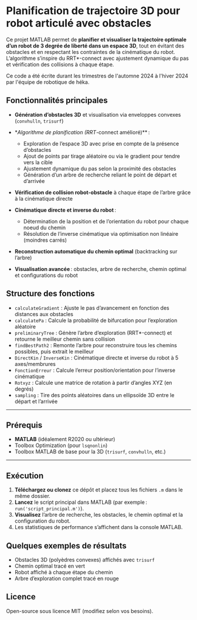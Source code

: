 # Planification de trajectoire 3D pour robot articulé avec obstacles

Ce projet MATLAB permet de **planifier et visualiser la trajectoire optimale d’un robot de 3 degrée de liberté dans un espace 3D**, tout en évitant des obstacles et en respectant les contraintes de la cinématique du robot. L’algorithme s’inspire du RRT\*-connect avec ajustement dynamique du pas et vérification des collisions à chaque étape.

Ce code a été écrite durant les trimestres de l'automne 2024 à l'hiver 2024 par l'équipe de robotique de héka.

## Fonctionnalités principales

* **Génération d’obstacles 3D** et visualisation via enveloppes convexes (`convhulln`, `trisurf`)
* **Algorithme de planification (RRT*-connect amélioré)*\* :

  * Exploration de l’espace 3D avec prise en compte de la présence d’obstacles
  * Ajout de points par tirage aléatoire ou via le gradient pour tendre vers la cible
  * Ajustement dynamique du pas selon la proximité des obstacles
  * Génération d’un arbre de recherche reliant le point de départ et d’arrivée
* **Vérification de collision robot-obstacle** à chaque étape de l’arbre grâce à la cinématique directe
* **Cinématique directe et inverse du robot** :

  * Détermination de la position et de l’orientation du robot pour chaque noeud du chemin
  * Résolution de l’inverse cinématique via optimisation non linéaire (moindres carrés)
* **Reconstruction automatique du chemin optimal** (backtracking sur l’arbre)
* **Visualisation avancée** : obstacles, arbre de recherche, chemin optimal et configurations du robot



## Structure des fonctions

* `calculateGradient` : Ajuste le pas d’avancement en fonction des distances aux obstacles
* `calculatePa` : Calcule la probabilité de bifurcation pour l’exploration aléatoire
* `preliminaryTree` : Génère l’arbre d’exploration (RRT\*-connect) et retourne le meilleur chemin sans collision
* `findBestPath2` : Remonte l’arbre pour reconstruire tous les chemins possibles, puis extrait le meilleur
* `DirectKin` / `InverseKin` : Cinématique directe et inverse du robot à 5 axes/membrures
* `FonctionErreur` : Calcule l’erreur position/orientation pour l’inverse cinématique
* `Rotxyz` : Calcule une matrice de rotation à partir d’angles XYZ (en degrés)
* `sampling` : Tire des points aléatoires dans un ellipsoïde 3D entre le départ et l’arrivée

---

## Prérequis

* **MATLAB** (idéalement R2020 ou ultérieur)
* Toolbox Optimization (pour `lsqnonlin`)
* Toolbox MATLAB de base pour la 3D (`trisurf`, `convhulln`, etc.)

---

## Exécution

1. **Téléchargez ou clonez** ce dépôt et placez tous les fichiers `.m` dans le même dossier.
2. **Lancez** le script principal dans MATLAB (par exemple : `run('script_principal.m')`).
3. **Visualisez** l’arbre de recherche, les obstacles, le chemin optimal et la configuration du robot.
4. Les statistiques de performance s’affichent dans la console MATLAB.

## Quelques exemples de résultats

* Obstacles 3D (polyèdres convexes) affichés avec `trisurf`
* Chemin optimal tracé en vert
* Robot affiché à chaque étape du chemin
* Arbre d’exploration complet tracé en rouge

## Licence

Open-source sous licence MIT (modifiez selon vos besoins).

